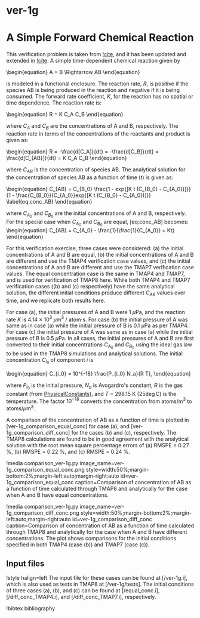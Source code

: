 # ver-1g

# A Simple Forward Chemical Reaction

This verification problem is taken from [!cite](longhurst1992verification,ambrosek2008verification), and it has been updated and extended in [!cite](Simon2025). A simple time-dependent chemical reaction given by

\begin{equation}
A + B \Rightarrow AB
\end{equation}

is modeled in a functional enclosure. The reaction rate, $R$, is positive if the species AB is being produced in the reaction and negative if it is being consumed. The forward rate coefficient, $K$, for the reaction has no spatial or time dependence. The reaction rate is:

\begin{equation}
R = K C_A C_B
\end{equation}

where $C_A$ and $C_B$ are the concentrations of A and B, respectively. The reaction rate in terms of the concentrations of the reactants and product is given as:

\begin{equation}
R = -\frac{d[C_A]}{dt} = -\frac{d[C_B]}{dt} = \frac{d[C_{AB}]}{dt} = K C_A C_B
\end{equation}

where $C_{AB}$ is the concentration of species AB. The analytical solution for the concentration of species AB as a function of time ($t$) is given as:

\begin{equation}
C_{AB} = C_{B_0} \frac{1 - exp{[K t (C_{B_0} - C_{A_0})]}}{1 - \frac{C_{B_0}}{C_{A_0}}exp{[K t (C_{B_0} - C_{A_0})]}}
\label{eq:conc_AB}
\end{equation}

where $C_{A_0}$ and $C_{B_0}$ are the initial concentrations of A and B, respectively. For the special case when $C_{A_0}$ and $C_{B_0}$ are equal, [eq:conc_AB] becomes:
\begin{equation}
C_{AB} = C_{A_0} - \frac{1}{\frac{1}{C_{A_0}} + Kt}
\end{equation}

For this verification exercise, three cases were considered: (a) the initial concentrations of A and B are equal, (b) the initial concentrations of A and B are different and use the TMAP4 verification case values, and (c) the initial concentrations of A and B are different and use the TMAP7 verification case values. The equal concentration case is the same in TMAP4 and TMAP7, and is used for verification of TMAP8 here. While both TMAP4 and TMAP7 verification cases ((b) and (c) respectively) have the same analytical solution, the different initial conditions produce different $C_{AB}$ values over time, and we replicate both results here.

For case (a), the initial pressures of A and B were 1 $\mu$Pa, and the reaction rate $K$ is 4.14 $\times$ 10$^3$ $\mu$m$^3$ / atom$\cdot$s. For case (b) the initial pressure of A was same as in case (a) while the initial pressure of B is 0.1 $\mu$Pa as per TMAP4. For case (c) the initial pressure of A was same as in case (a) while the initial pressure of B is 0.5 $\mu$Pa. In all cases, the initial pressures of A and B are first converted to their initial concentrations $C_{A_0}$ and $C_{B_0}$ using the ideal gas law to be used in the TMAP8 simulations and analytical solutions. The initial concentration $C_{i_0}$ of component $i$ is

\begin{equation}
C_{i_0} = 10^{-18} \frac{P_{i_0} N_a}{R T},
\end{equation}

where $P_{i_0}$ is the initial pressure, $N_a$ is Avogardro's constant, $R$ is the gas constant (from  [PhysicalConstants](source/utils/PhysicalConstants.md)), and $T$ = 298.15 K (25$\deg$C) is the temperature. The factor $10^{-18}$ converts the concentration from atoms/m$^3$ to atoms/$\mu$m$^3$.

A comparison of the concentration of AB as a function of time is plotted in [ver-1g_comparison_equal_conc] for case (a), and [ver-1g_comparison_diff_conc] for the cases (b) and (c), respectively. The TMAP8 calculations are found to be in good agreement with the analytical solution with the root mean square percentage errors of (a) RMSPE = 0.27 %, (b) RMSPE = 0.22 %, and (c) RMSPE = 0.24 %.

!media comparison_ver-1g.py
       image_name=ver-1g_comparison_equal_conc.png
       style=width:50%;margin-bottom:2%;margin-left:auto;margin-right:auto
       id=ver-1g_comparison_equal_conc
       caption=Comparison of concentration of AB as a function of time calculated through TMAP8 and analytically for the case when A and B have equal concentrations.

!media comparison_ver-1g.py
       image_name=ver-1g_comparison_diff_conc.png
       style=width:50%;margin-bottom:2%;margin-left:auto;margin-right:auto
       id=ver-1g_comparison_diff_conc
       caption=Comparison of concentration of AB as a function of time calculated through TMAP8 and analytically for the case when A and B have different concentrations. The plot shows comparisons for the initial conditions specified in both TMAP4 (case (b)) and TMAP7 (case (c)).

## Input files

!style halign=left
The input file for these cases can be found at [/ver-1g.i], which is also used as tests in TMAP8 at [/ver-1g/tests]. The initial conditions of three cases (a), (b), and (c) can be found at [/equal_conc.i], [/diff_conc_TMAP4.i], and [/diff_conc_TMAP7.i], respectively.

!bibtex bibliography
